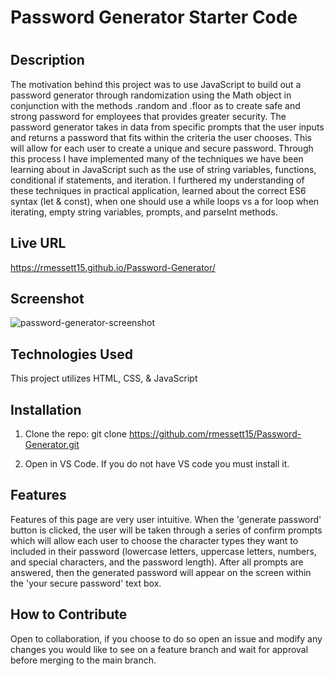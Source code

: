 # Password Generator Starter Code

# <Creating password generator by randomization>

## Description

The motivation behind this project was to use JavaScript to build out a password generator through randomization using the Math object in conjunction with the methods .random and .floor as to create safe and strong password for employees that provides greater security. The password generator takes in data from specific prompts that the user inputs and returns a password that fits within the criteria the user chooses. This will allow for each user to create a unique and secure password. Through this process I have implemented many of the techniques we have been learning about in JavaScript such as the use of string variables, functions, conditional if statements, and iteration. I furthered my understanding of these techniques in practical application, learned about the correct ES6 syntax (let & const), when one should use a while loops vs a for loop when iterating, empty string variables, prompts, and parseInt methods.      

## Live URL

https://rmessett15.github.io/Password-Generator/

## Screenshot
 
![password-generator-screenshot](https://user-images.githubusercontent.com/120127903/221250174-6e2763e9-61a5-43d4-9947-c364396f4158.png)

## Technologies Used

This project utilizes HTML, CSS, & JavaScript

## Installation

1. Clone the repo:
   git clone https://github.com/rmessett15/Password-Generator.git

2. Open in VS Code. If you do not have VS code you must install it.


## Features

Features of this page are very user intuitive. When the 'generate password' button is clicked, the user will be taken through a series of confirm prompts which will allow each user to choose the character types they want to included in their password (lowercase letters, uppercase letters, numbers, and special characters, and the password length). After all prompts are answered, then the generated password will appear on the screen within the 'your secure password' text box. 

## How to Contribute

Open to collaboration, if you choose to do so open an issue and modify any changes you would like to see on a feature branch and wait for approval before merging to the main branch. 

